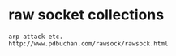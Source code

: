 raw socket collections
======================
	arp attack etc.
	http://www.pdbuchan.com/rawsock/rawsock.html

